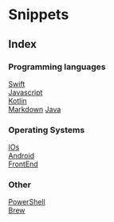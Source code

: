 # Snippets

## Index

### Programming languages

[Swift](Swift)<br>
[Javascript](Javascript)<br>
[Kotlin](kotlin)<br>
[Markdown](Markdown)
[Java](Java)<br>

### Operating Systems

[IOs](IOS)<br>
[Android](Android)<br>
[FrontEnd](FrontEnd)

### Other

[PowerShell](PowerShell)<br>
[Brew](Brew)